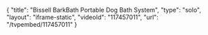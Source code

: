 {
    "title": "Bissell BarkBath Portable Dog Bath System",
    "type": "solo",
    "layout": "iframe-static",
    "videoId": "117457011",
    "url": "\/tvpembed\/117457011"
}